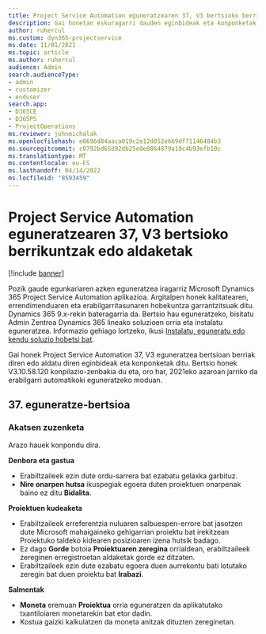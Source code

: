 ```yaml
---
title: Project Service Automation eguneratzearen 37, V3 bertsioko berrikuntzak edo aldaketak
description: Gai honetan eskuragarri dauden eginbideak eta konponketak zerrendatzen dira Microsoft Dynamics 365 Project Service Automation Eguneratu 37. bertsioa, V3.
author: ruhercul
ms.custom: dyn365-projectservice
ms.date: 11/01/2021
ms.topic: article
ms.author: ruhercul
audience: Admin
search.audienceType:
- admin
- customizer
- enduser
search.app:
- D365CE
- D365PS
- ProjectOperations
ms.reviewer: johnmichalak
ms.openlocfilehash: e8696d84aaca019c2e12d852e669df71146484b3
ms.sourcegitcommit: c0792bd65d92db25e0e8864879a19c4b93efb10c
ms.translationtype: MT
ms.contentlocale: eu-ES
ms.lasthandoff: 04/14/2022
ms.locfileid: "8593459"
---
```

# <a name="whats-new-or-changed-in-project-service-automation-update-release-37-v3"></a>Project Service Automation eguneratzearen 37, V3 bertsioko berrikuntzak edo aldaketak

[!include [banner](../includes/psa-now-project-operations.md)]

Pozik gaude egunkariaren azken eguneratzea iragarriz Microsoft Dynamics 365 Project Service Automation aplikazioa. Argitalpen honek kalitatearen, errendimenduaren eta erabilgarritasunaren hobekuntza garrantzitsuak ditu. Dynamics 365 9.x-rekin bateragarria da. Bertsio hau eguneratzeko, bisitatu Admin Zentroa Dynamics 365 lineako soluzioen orria eta instalatu eguneratzea. Informazio gehiago lortzeko, ikusi [Instalatu, eguneratu edo kendu soluzio hobetsi bat](/power-platform/admin/install-remove-preferred-solution).

Gai honek Project Service Automation 37, V3 eguneratzea bertsioan berriak diren edo aldatu diren eginbideak eta konponketak ditu. Bertsio honek V3.10.58.120 konpilazio-zenbakia du eta, oro har, 2021eko azaroan jarriko da erabilgarri automatikoki eguneratzeko moduan.

## <a name="update-release-37"></a>37. eguneratze-bertsioa

### <a name="bug-fixes"></a>Akatsen zuzenketa

Arazo hauek konpondu dira.

**Denbora eta gastua**
- Erabiltzaileek ezin dute ordu-sarrera bat ezabatu gelaxka garbituz.
- **Nire onarpen hutsa** ikuspegiak egoera duten proiektuen onarpenak baino ez ditu **Bidalita**.

**Proiektuen kudeaketa**
- Erabiltzaileek erreferentzia nuluaren salbuespen-errore bat jasotzen dute Microsoft mahaigaineko gehigarrian proiektu bat irekitzean Proiektuko taldeko kidearen posizioaren izena hutsik badago.
- Ez dago **Gorde** botoia **Proiektuaren zeregina** orrialdean, erabiltzaileek zereginen erregistroetan aldaketak gorde ez ditzaten.
- Erabiltzaileek ezin dute ezabatu egoera duen aurrekontu bati lotutako zeregin bat duen proiektu bat **Irabazi**.

**Salmentak**
- **Moneta** eremuan **Proiektua** orria eguneratzen da aplikatutako txantiloiaren monetarekin bat etor dadin.
- Kostua gaizki kalkulatzen da moneta anitzak dituzten zereginetan.
